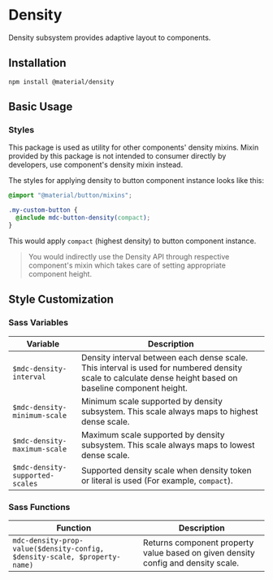 <!--docs:
title: "Density"
layout: detail
section: components
excerpt: "Density subsystem provides adaptive layout to components."
path: /catalog/shape/
-->

# Density

Density subsystem provides adaptive layout to components.

## Installation

```
npm install @material/density
```

## Basic Usage

### Styles

This package is used as utility for other components' density mixins. Mixin provided by this package is not intended to
consumer directly by developers, use component's density mixin instead.

The styles for applying density to button component instance looks like this:

```scss
@import "@material/button/mixins";

.my-custom-button {
  @include mdc-button-density(compact);
}
```

This would apply `compact` (highest density) to button component instance.

> You would indirectly use the Density API through respective component's mixin which takes care of setting appropriate
> component height.

## Style Customization

### Sass Variables

Variable | Description
--- | ---
`$mdc-density-interval` | Density interval between each dense scale. This interval is used for numbered density scale to calculate dense height based on baseline component height.
`$mdc-density-minimum-scale` | Minimum scale supported by density subsystem. This scale always maps to highest dense scale.
`$mdc-density-maximum-scale` | Maximum scale supported by density subsystem. This scale always maps to lowest dense scale.
`$mdc-density-supported-scales` | Supported density scale when density token or literal is used (For example, `compact`).

### Sass Functions

Function | Description
--- | ---
`mdc-density-prop-value($density-config, $density-scale, $property-name)` | Returns component property value based on given density config and density scale.
